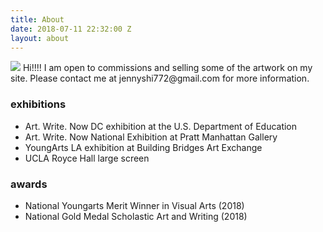 ```yaml
---
title: About
date: 2018-07-11 22:32:00 Z
layout: about
---
```


<img src="/uploads/hi-6237a3.jpg" >
Hi!!!!
I am open to commissions and selling some of the artwork on my site. Please contact me at jennyshi772@gmail.com for more information. 

### exhibitions
* Art. Write. Now DC exhibition at the U.S. Department of Education
* Art. Write. Now National Exhibition at Pratt Manhattan Gallery
* YoungArts LA exhibition at Building Bridges Art Exchange
* UCLA Royce Hall large screen

### awards
* National Youngarts Merit Winner in Visual Arts (2018)
* National Gold Medal Scholastic Art and Writing (2018)

